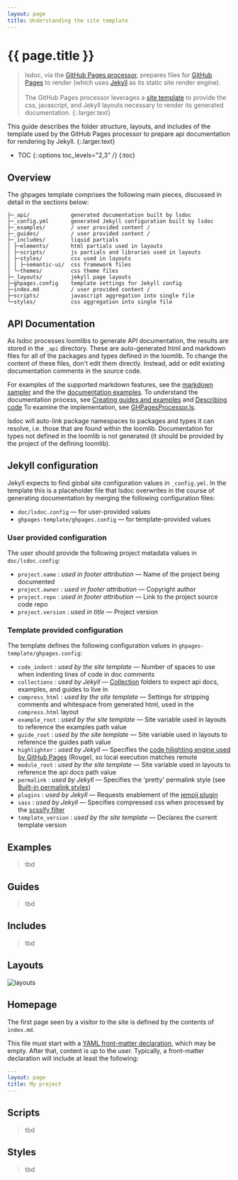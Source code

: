 ```yaml
---
layout: page
title: Understanding the site template
---
```


# {{ page.title }}

> lsdoc, via the [GitHub Pages processor][ghpages-processor], prepares files for [GitHub Pages][ghpages] to render (which uses [Jekyll][ghjekyll] as its static site render engine).
> <br><br>
> The GitHub Pages processor leverages a [site template][ghpages-template] to provide the css, javascript, and Jekyll layouts necessary to render its generated documentation.
{:.larger.text}

This guide describes the folder structure, layouts, and includes of the template used by the GitHub Pages processor to prepare api documentation for rendering by Jekyll.
{:.larger.text}

- TOC
{::options toc_levels="2,3" /}
{:toc}


## Overview

The ghpages template comprises the following main pieces, discussed in detail in the sections below:

    ├─_api/             generated documentation built by lsdoc
    ├─_config.yml       generated Jekyll configuration built by lsdoc
    ├─_examples/        / user provided content /
    ├─_guides/          / user provided content /
    ├─_includes/        liquid partials
    │ ├─elements/       html partials used in layouts
    │ ├─scripts/        js partials and libraries used in layouts
    │ ├─styles/         css used in layouts
    │ │ ├─semantic-ui/  css framework files
    │ └─themes/         css theme files
    ├─_layouts/         jekyll page layouts
    ├─ghpages.config    template settings for Jekyll config
    ├─index.md          / user provided content /
    ├─scripts/          javascript aggregation into single file
    └─styles/           css aggregation into single file


## API Documentation

As lsdoc processes loomlibs to generate API documentation, the results are stored in the `_api` directory.
These are auto-generated html and markdown files for all of the packages and types defined in the loomlib.
To change the content of these files, don't edit them directly. Instead, add or edit existing documentation comments in the source code.

For examples of the supported markdown features, see the [markdown sampler][markdown-sampler] and the the [documentation examples][documentation-examples].
To understand the documentation process, see [Creating guides and examples][creating-guides-and-examples] and [Describing code][describing-code]
To examine the implementation, see [GHPagesProcessor.ls][GHPagesProcessor.ls].

lsdoc will auto-link package namespaces to packages and types it can resolve, i.e. those that are found within the loomlib.
Documentation for types not defined in the loomlib is not generated (it should be provided by the project of the defining loomlib).


## Jekyll configuration

Jekyll expects to find global site configuration values in `_config.yml`.
In the template this is a placeholder file that lsdoc overwrites in the course of generating documentation by merging the following configuration files:

- `doc/lsdoc.config` &mdash; for user-provided values
- `ghpages-template/ghpages.config` &mdash; for template-provided values

### User provided configuration

The user should provide the following project metadata values in `doc/lsdoc.config`:

- `project.name` : _used in footer attribution_ &mdash; Name of the project being documented
- `project.owner` : _used in footer attribution_ &mdash; Copyright author
- `project.repo` : _used in footer attribution_ &mdash; Link to the project source code repo
- `project.version` : _used in title_ &mdash; Project version

### Template provided configuration

The template defines the following configuration values in `ghpages-template/ghpages.config`:

- `code_indent` : _used by the site template_ &mdash; Number of spaces to use when indenting lines of code in doc comments
- `collections` : _used by Jekyll_ &mdash; [Collection][jekyll-collection] folders to expect api docs, examples, and guides to live in
- `compress_html` : _used by the site template_ &mdash; Settings for stripping comments and whitespace from generated html, used in the `compress.html` layout
- `example_root` : _used by the site template_ &mdash; Site variable used in layouts to reference the examples path value
- `guide_root` : _used by the site template_ &mdash; Site variable used in layouts to reference the guides path value
- `highlighter` : _used by Jekyll_ &mdash; Specifies the [code hilighting engine used by GitHub Pages][ghpages-rouge] (Rouge), so local execution matches remote
- `module_root` : _used by the site template_ &mdash; Site variable used in layouts to reference the api docs path value
- `permalink` : _used by Jekyll_ &mdash; Specifies the 'pretty' permalink style (see [Built-in permalink styles][jekyll-permalink])
- `plugins` : _used by Jekyll_ &mdash; Requests enablement of the [jemoji plugin][ghpages-jemoji]
- `sass` : _used by Jekyll_ &mdash; Specifies compressed css when processed by the [scssify filter][jekyll-scssify]
- `template_version` : _used by the site template_ &mdash; Declares the current template version



## Examples

> tbd


## Guides

> tbd


## Includes

> tbd


## Layouts

![layouts](jekyll-layouts.png "Jekyll layouts diagram")


## Homepage

The first page seen by a visitor to the site is defined by the contents of `index.md`.

This file must start with a [YAML front-matter declaration][front-matter], which may be empty. After that, content is up to the user.
Typically, a front-matter declaration will include at least the following:

```yaml
---
layout: page
title: My project
---
```


## Scripts

> tbd


## Styles

> tbd




[creating-guides-and-examples]: /guides/Writing-Documentation/Creating-guides-and-examples/#/guides/ "lsdoc guides: Creating guides and examples"
[describing-code]: /guides/Writing-Documentation/Describing-code/#/guides/ "lsdoc guides: Describing code"
[documentation-examples]: /examples/documenting/#/examples/ "Examples of documentation pages generated from source code doc comments"
[front-matter]: https://jekyllrb.com/docs/frontmatter/ "YAML front matter is at minimum a set of triple-dashed lines"
[ghjekyll]: https://help.github.com/articles/using-jekyll-as-a-static-site-generator-with-github-pages/ "Using Jekyll as a static site generator with GitHub Pages"
[ghpages-jemoji]: https://help.github.com/articles/emoji-on-github-pages/ "Emoji on GitHub Pages"
[ghpages-processor]: /api/pixeldroid/lsdoc/processors/GHPagesProcessor/#/api/ "API documentation for GHPagesProcessor"
[ghpages-rouge]: https://help.github.com/articles/using-syntax-highlighting-on-github-pages/ "Using syntax highlighting on GitHub Pages"
[ghpages-template]: https://github.com/pixeldroid/lsdoc/tree/master/lib/ghpages-template "site template files for rendering code docs with lsdoc for hosting on GitHub Pages"
[ghpages]: https://pages.github.com/ "GitHub Pages"
[GHPagesProcessor.ls]: https://github.com/ellemenno/lsdoc/blob/master/lib/src/pixeldroid/lsdoc/processors/GHPagesProcessor.ls "lsdoc source code: GHPagesProcessor.ls"
[jekyll-collection]: https://jekyllrb.com/docs/collections/#step1 "Tell Jekyll to read in your collection"
[jekyll-permalink]: https://jekyllrb.com/docs/permalinks/#builtinpermalinkstyles "Built-in permalink styles"
[jekyll-scssify]: https://jekyllrb.com/docs/templates/#filters "Jekyll sassify filter"
[lsdoc]: https://github.com/pixeldroid/lsdoc "generate API documentation from doc comments in LoomScript source code"
[markdown-sampler]: /examples/sampler/#/examples/ "Samples of the markdown supported by lsdoc and GitHub Pages"

